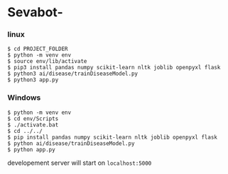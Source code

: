 # Sevabot-

### linux
```
$ cd PROJECT_FOLDER
$ python -m venv env
$ source env/lib/activate
$ pip3 install pandas numpy scikit-learn nltk joblib openpyxl flask
$ python3 ai/disease/trainDiseaseModel.py
$ python3 app.py
```

### Windows
```
$ python -m venv env
$ cd env/Scripts
$ ./activate.bat
$ cd ../../
$ pip install pandas numpy scikit-learn nltk joblib openpyxl flask
$ python ai/disease/trainDiseaseModel.py
$ python app.py
```

developement server will start on ```localhost:5000```
